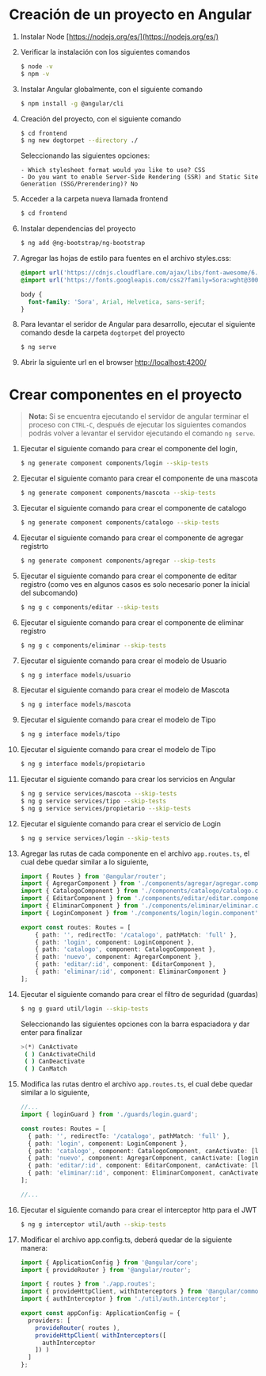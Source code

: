 # Creación de un proyecto en Angular

1. Instalar Node [https://nodejs.org/es/](https://nodejs.org/es/)

2. Verificar la instalación con los siguientes comandos

    ```bash
    $ node -v
    $ npm -v
    ```

3. Instalar Angular globalmente, con el siguiente comando

    ```bash
    $ npm install -g @angular/cli
    ```

4. Creación del proyecto, con el siguiente comando

    ```bash
    $ cd frontend
    $ ng new dogtorpet --directory ./
    ```

    Seleccionando las siguientes opciones:
    ```
    - Which stylesheet format would you like to use? CSS
    - Do you want to enable Server-Side Rendering (SSR) and Static Site Generation (SSG/Prerendering)? No
    ```

5. Acceder a la carpeta nueva llamada frontend

    ```bash
    $ cd frontend
    ```

6. Instalar dependencias del proyecto

    ```bash
    $ ng add @ng-bootstrap/ng-bootstrap
    ```
7. Agregar las hojas de estilo para fuentes en el archivo styles.css:

    ```css
    @import url('https://cdnjs.cloudflare.com/ajax/libs/font-awesome/6.1.2/css/all.min.css');
	@import url('https://fonts.googleapis.com/css2?family=Sora:wght@300;400;700&display=swap');

	body {
	  font-family: 'Sora', Arial, Helvetica, sans-serif;
	}
    ```
8. Para levantar el seridor de Angular para desarrollo, ejecutar el siguiente comando desde la carpeta `dogtorpet` del proyecto

    ```bash
    $ ng serve
    ```

9. Abrir la siguiente url en el browser
    [http://localhost:4200/](http://localhost:4200/)

# Crear componentes en el proyecto

> **Nota:** Si se encuentra ejecutando el servidor de angular terminar el proceso con `CTRL-C`, después de ejecutar los siguientes comandos podrás volver a levantar el servidor ejecutando el comando `ng serve`.

1. Ejecutar el siguiente comando para crear el componente del login,

    ```bash
    $ ng generate component components/login --skip-tests
    ```
2. Ejecutar el siguiente comanto para crear el componente de una mascota

   ```bash
   $ ng generate component components/mascota --skip-tests
   ```
3. Ejecutar el siguiente comando para crear el componente de catalogo

   ```bash
   $ ng generate component components/catalogo --skip-tests
   ```

4. Ejecutar el siguiente comando para crear el componente de agregar registrto

   ```bash
   $ ng generate component components/agregar --skip-tests
   ```

5. Ejecutar el siguiente comando para crear el componente de editar registro (como ves en algunos casos es solo necesario poner la inicial del subcomando)

   ```bash
   $ ng g c components/editar --skip-tests
   ```

6. Ejecutar el siguiente comando para crear el componente de eliminar registro

    ```bash
    $ ng g c components/eliminar --skip-tests
    ```

7. Ejecutar el siguiente comando para crear el modelo de Usuario

    ```bash
    $ ng g interface models/usuario
    ```

8. Ejecutar el siguiente comando para crear el modelo de Mascota

    ```bash
    $ ng g interface models/mascota
    ```

9. Ejecutar el siguiente comando para crear el modelo de Tipo

    ```bash
    $ ng g interface models/tipo

10. Ejecutar el siguiente comando para crear el modelo de Tipo

    ```bash
    $ ng g interface models/propietario
    ```

11. Ejecutar el siguiente comando para crear los servicios en Angular

    ```bash
    $ ng g service services/mascota --skip-tests
    $ ng g service services/tipo --skip-tests
    $ ng g service services/propietario --skip-tests
    ```

12. Ejecutar el siguiente comando para crear el servicio de Login

    ```bash
    $ ng g service services/login --skip-tests
    ```
13. Agregar las rutas de cada componente en el archivo `app.routes.ts`, el cual debe quedar similar a lo siguiente,

    ```typescript
    import { Routes } from '@angular/router';
    import { AgregarComponent } from './components/agregar/agregar.component';
    import { CatalogoComponent } from './components/catalogo/catalogo.component';
    import { EditarComponent } from './components/editar/editar.component';
    import { EliminarComponent } from './components/eliminar/eliminar.component';
    import { LoginComponent } from './components/login/login.component';

    export const routes: Routes = [
        { path: '', redirectTo: '/catalogo', pathMatch: 'full' },
        { path: 'login', component: LoginComponent },
        { path: 'catalogo', component: CatalogoComponent },
        { path: 'nuevo', component: AgregarComponent },
        { path: 'editar/:id', component: EditarComponent },
        { path: 'eliminar/:id', component: EliminarComponent }
    ];
    ```
14. Ejecutar el siguiente comando para crear el filtro de seguridad (guardas)

    ```bash
    $ ng g guard util/login --skip-tests
    ```
    Seleccionando las siguientes opciones con la barra espaciadora y dar enter para finalizar
    ```bash
    >(*) CanActivate
     ( ) CanActivateChild
     ( ) CanDeactivate
     ( ) CanMatch
    ```
15. Modifica las rutas dentro el archivo `app.routes.ts`, el cual debe quedar similar a lo siguiente,

    ```typescript
    //...
    import { loginGuard } from './guards/login.guard';

    const routes: Routes = [
      { path: '', redirectTo: '/catalogo', pathMatch: 'full' },
      { path: 'login', component: LoginComponent },
      { path: 'catalogo', component: CatalogoComponent, canActivate: [loginGuard]  },
      { path: 'nuevo', component: AgregarComponent, canActivate: [loginGuard]  },
      { path: 'editar/:id', component: EditarComponent, canActivate: [loginGuard]  },
      { path: 'eliminar/:id', component: EliminarComponent, canActivate: [loginGuard]  }
    ];

    //...
    ```
16. Ejecutar el siguiente comando para crear el interceptor http para el JWT

    ```bash
    $ ng g interceptor util/auth --skip-tests
    ```

17. Modificar el archivo app.config.ts, deberá quedar de la siguiente manera:

    ```typescript
    import { ApplicationConfig } from '@angular/core';
    import { provideRouter } from '@angular/router';

    import { routes } from './app.routes';
    import { provideHttpClient, withInterceptors } from '@angular/common/http';
    import { authInterceptor } from './util/auth.interceptor';

    export const appConfig: ApplicationConfig = {
      providers: [
        provideRouter( routes ),
        provideHttpClient( withInterceptors([
          authInterceptor
        ]) )
      ]
    };
    ```
